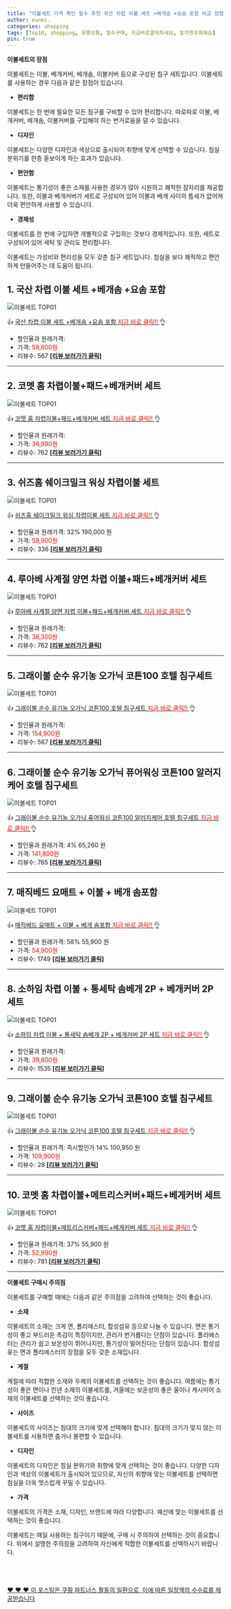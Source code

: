 ```yaml
---
title: "이불세트 가격 확인 필수 추천 국산 차렵 이불 세트 +베개솜 +요솜 포함 비교 장점 구매가이드"
author: eunmi.
categories: shopping
tags: [Top10, shopping, 유행상품, 필수구매, 지금바로클릭하세요, 놓치면후회해요]
pin: true
---
```

**이불세트의 장점**

이불세트는 이불, 베개커버, 베개솜, 이불커버 등으로 구성된 침구 세트입니다. 이불세트를 사용하는 경우 다음과 같은 장점이 있습니다.

* **편리함**

이불세트는 한 번에 필요한 모든 침구를 구비할 수 있어 편리합니다. 따로따로 이불, 베개커버, 베개솜, 이불커버를 구입해야 하는 번거로움을 덜 수 있습니다.

* **디자인**

이불세트는 다양한 디자인과 색상으로 출시되어 취향에 맞게 선택할 수 있습니다. 침실 분위기를 한층 돋보이게 하는 효과가 있습니다.

* **편안함**

이불세트는 통기성이 좋은 소재를 사용한 경우가 많아 시원하고 쾌적한 잠자리를 제공합니다. 또한, 이불과 베개커버가 세트로 구성되어 있어 이불과 베개 사이의 틈새가 없어져 더욱 편안하게 사용할 수 있습니다.

* **경제성**

이불세트를 한 번에 구입하면 개별적으로 구입하는 것보다 경제적입니다. 또한, 세트로 구성되어 있어 세탁 및 관리도 편리합니다.

이불세트는 가성비와 편리성을 모두 갖춘 침구 세트입니다. 침실을 보다 쾌적하고 편안하게 만들어주는 데 도움이 됩니다.

   

## 1. 국산 차렵 이불 세트 +베개솜 +요솜 포함

![이불세트 TOP01](https://thumbnail7.coupangcdn.com/thumbnails/remote/230x230ex/image/vendor_inventory/6a64/e94933c6b20de31a566209aa3749ae6cbfa6dabdbc0a5535edf61a7b3a93.jpg)


👍 [국산 차렵 이불 세트 +베개솜 +요솜 포함 <font color=red> 지금 바로 클릭!! </font> ](https://link.coupang.com/re/AFFSDP?lptag=AF3617701&subid=GithubCoopas&pageKey=6095360011&traceid=V0-153&itemId=11388267620&vendorItemId=78656819616) 👌 


- 할인율과 원래가격: 
- 가격: <span style='color:red'>59,800원</span>
- 리뷰수: 567  [**[리뷰 보러가기 클릭]**](https://link.coupang.com/re/AFFSDP?lptag=AF3617701&subid=GithubCoopas&pageKey=6095360011&traceid=V0-153&itemId=11388267620&vendorItemId=78656819616)

---


   

## 2. 코멧 홈 차렵이불+패드+베개커버 세트

![이불세트 TOP01](https://thumbnail9.coupangcdn.com/thumbnails/remote/230x230ex/image/retail/images/4874602596880575-8e93357f-3844-43c7-8b0b-e2dd8883224d.jpg)


👍 [코멧 홈 차렵이불+패드+베개커버 세트 <font color=red> 지금 바로 클릭!! </font> ](https://link.coupang.com/re/AFFSDP?lptag=AF3617701&subid=GithubCoopas&pageKey=6375150002&traceid=V0-153&itemId=13519738961&vendorItemId=80773701883) 👌 


- 할인율과 원래가격: 
- 가격: <span style='color:red'>36,990원</span>
- 리뷰수: 762  [**[리뷰 보러가기 클릭]**](https://link.coupang.com/re/AFFSDP?lptag=AF3617701&subid=GithubCoopas&pageKey=6375150002&traceid=V0-153&itemId=13519738961&vendorItemId=80773701883)

---


   

## 3. 쉬즈홈 쉐이크밀크 워싱 차렵이불 세트

![이불세트 TOP01](https://thumbnail6.coupangcdn.com/thumbnails/remote/230x230ex/image/rs_quotation_api/eexgfcib/ceddf943254f4301b11360b6e49c288b.jpg)


👍 [쉬즈홈 쉐이크밀크 워싱 차렵이불 세트 <font color=red> 지금 바로 클릭!! </font> ](https://link.coupang.com/re/AFFSDP?lptag=AF3617701&subid=GithubCoopas&pageKey=6365819391&traceid=V0-153&itemId=15642786578&vendorItemId=82858851195) 👌 


- 할인율과 원래가격: 32%  190,000   원
- 가격: <span style='color:red'>59,900원</span>
- 리뷰수: 336  [**[리뷰 보러가기 클릭]**](https://link.coupang.com/re/AFFSDP?lptag=AF3617701&subid=GithubCoopas&pageKey=6365819391&traceid=V0-153&itemId=15642786578&vendorItemId=82858851195)

---


   

## 4. 루아베 사계절 양면 차렵 이불+패드+베개커버 세트

![이불세트 TOP01](https://thumbnail10.coupangcdn.com/thumbnails/remote/230x230ex/image/vendor_inventory/e4d5/5ed66728e9d4427389b5355769a308a5ae5b1e407b94330aa7ad1b80ce9c.png)


👍 [루아베 사계절 양면 차렵 이불+패드+베개커버 세트 <font color=red> 지금 바로 클릭!! </font> ](https://link.coupang.com/re/AFFSDP?lptag=AF3617701&subid=GithubCoopas&pageKey=6857061934&traceid=V0-153&itemId=16464300636&vendorItemId=83654218517) 👌 


- 할인율과 원래가격: 
- 가격: <span style='color:red'>36,300원</span>
- 리뷰수: 762  [**[리뷰 보러가기 클릭]**](https://link.coupang.com/re/AFFSDP?lptag=AF3617701&subid=GithubCoopas&pageKey=6857061934&traceid=V0-153&itemId=16464300636&vendorItemId=83654218517)

---


   

## 5. 그래이불 순수 유기농 오가닉 코튼100 호텔 침구세트

![이불세트 TOP01](https://thumbnail8.coupangcdn.com/thumbnails/remote/230x230ex/image/retail/images/992440961024811-e28b6a1e-7dc6-4c77-880b-2eceb7781174.jpg)


👍 [그래이불 순수 유기농 오가닉 코튼100 호텔 침구세트 <font color=red> 지금 바로 클릭!! </font> ](https://link.coupang.com/re/AFFSDP?lptag=AF3617701&subid=GithubCoopas&pageKey=7144500188&traceid=V0-153&itemId=17947927394&vendorItemId=85105670090) 👌 


- 할인율과 원래가격: 
- 가격: <span style='color:red'>154,900원</span>
- 리뷰수: 567  [**[리뷰 보러가기 클릭]**](https://link.coupang.com/re/AFFSDP?lptag=AF3617701&subid=GithubCoopas&pageKey=7144500188&traceid=V0-153&itemId=17947927394&vendorItemId=85105670090)

---


   

## 6. 그래이불 순수 유기농 오가닉 퓨어워싱 코튼100 알러지케어 호텔 침구세트

![이불세트 TOP01](https://thumbnail8.coupangcdn.com/thumbnails/remote/230x230ex/image/retail/images/4775990841135878-ce9bd61a-d330-4479-9cfd-599c0901be5f.jpg)


👍 [그래이불 순수 유기농 오가닉 퓨어워싱 코튼100 알러지케어 호텔 침구세트 <font color=red> 지금 바로 클릭!! </font> ](https://link.coupang.com/re/AFFSDP?lptag=AF3617701&subid=GithubCoopas&pageKey=7115695646&traceid=V0-153&itemId=17802210290&vendorItemId=84966271905) 👌 


- 할인율과 원래가격: 4%  65,260   원
- 가격: <span style='color:red'>141,800원</span>
- 리뷰수: 765  [**[리뷰 보러가기 클릭]**](https://link.coupang.com/re/AFFSDP?lptag=AF3617701&subid=GithubCoopas&pageKey=7115695646&traceid=V0-153&itemId=17802210290&vendorItemId=84966271905)

---


   

## 7. 매직베드 요매트 + 이불 + 베개 솜포함

![이불세트 TOP01](https://thumbnail10.coupangcdn.com/thumbnails/remote/230x230ex/image/retail/images/4850332125269717-b982a7fa-f478-4b1f-a6c2-236d86e72c28.jpg)


👍 [매직베드 요매트 + 이불 + 베개 솜포함 <font color=red> 지금 바로 클릭!! </font> ](https://link.coupang.com/re/AFFSDP?lptag=AF3617701&subid=GithubCoopas&pageKey=40545454&traceid=V0-153&itemId=148490167&vendorItemId=3335602249) 👌 


- 할인율과 원래가격: 58%  55,900   원
- 가격: <span style='color:red'>54,900원</span>
- 리뷰수: 1749  [**[리뷰 보러가기 클릭]**](https://link.coupang.com/re/AFFSDP?lptag=AF3617701&subid=GithubCoopas&pageKey=40545454&traceid=V0-153&itemId=148490167&vendorItemId=3335602249)

---


   

## 8. 소하임 차렵 이불 + 통세탁 솜베개 2P + 베개커버 2P 세트

![이불세트 TOP01](https://thumbnail7.coupangcdn.com/thumbnails/remote/230x230ex/image/vendor_inventory/d694/268f772349505ceadd153492b4753af7d61b4e3c765cc9fa77087418f98f.jpg)


👍 [소하임 차렵 이불 + 통세탁 솜베개 2P + 베개커버 2P 세트 <font color=red> 지금 바로 클릭!! </font> ](https://link.coupang.com/re/AFFSDP?lptag=AF3617701&subid=GithubCoopas&pageKey=6723546245&traceid=V0-153&itemId=15643429908&vendorItemId=82870272165) 👌 


- 할인율과 원래가격: 
- 가격: <span style='color:red'>39,800원</span>
- 리뷰수: 1535  [**[리뷰 보러가기 클릭]**](https://link.coupang.com/re/AFFSDP?lptag=AF3617701&subid=GithubCoopas&pageKey=6723546245&traceid=V0-153&itemId=15643429908&vendorItemId=82870272165)

---


   

## 9. 그래이불 순수 유기농 오가닉 코튼100 호텔 침구세트

![이불세트 TOP01](https://thumbnail9.coupangcdn.com/thumbnails/remote/230x230ex/image/retail/images/992439973392714-9f770810-1b6f-44a7-97f7-a6a85f160d50.jpg)


👍 [그래이불 순수 유기농 오가닉 코튼100 호텔 침구세트 <font color=red> 지금 바로 클릭!! </font> ](https://link.coupang.com/re/AFFSDP?lptag=AF3617701&subid=GithubCoopas&pageKey=7144500188&traceid=V0-153&itemId=17947927397&vendorItemId=85105670040) 👌 


- 할인율과 원래가격: 즉시할인가 14%  100,950   원
- 가격: <span style='color:red'>109,900원</span>
- 리뷰수: 28  [**[리뷰 보러가기 클릭]**](https://link.coupang.com/re/AFFSDP?lptag=AF3617701&subid=GithubCoopas&pageKey=7144500188&traceid=V0-153&itemId=17947927397&vendorItemId=85105670040)

---


   

## 10. 코멧 홈 차렵이불+메트리스커버+패드+베게커버 세트

![이불세트 TOP01](https://thumbnail9.coupangcdn.com/thumbnails/remote/230x230ex/image/retail/images/1227272554755834-18fe1757-1294-4769-99ae-5cd60996faa2.jpg)


👍 [코멧 홈 차렵이불+메트리스커버+패드+베게커버 세트 <font color=red> 지금 바로 클릭!! </font> ](https://link.coupang.com/re/AFFSDP?lptag=AF3617701&subid=GithubCoopas&pageKey=6614665202&traceid=V0-153&itemId=15014094531&vendorItemId=82236856553) 👌 


- 할인율과 원래가격: 37%  55,900   원
- 가격: <span style='color:red'>52,990원</span>
- 리뷰수: 781  [**[리뷰 보러가기 클릭]**](https://link.coupang.com/re/AFFSDP?lptag=AF3617701&subid=GithubCoopas&pageKey=6614665202&traceid=V0-153&itemId=15014094531&vendorItemId=82236856553)

---
**이불세트 구매시 주의점**

이불세트를 구매할 때에는 다음과 같은 주의점을 고려하여 선택하는 것이 좋습니다.

* **소재**

이불세트의 소재는 크게 면, 폴리에스터, 합성섬유 등으로 나눌 수 있습니다. 면은 통기성이 좋고 부드러운 촉감이 특징이지만, 관리가 번거롭다는 단점이 있습니다. 폴리에스터는 관리가 쉽고 보온성이 뛰어나지만, 통기성이 떨어진다는 단점이 있습니다. 합성섬유는 면과 폴리에스터의 장점을 모두 갖춘 소재입니다.

* **계절**

계절에 따라 적합한 소재와 두께의 이불세트를 선택하는 것이 좋습니다. 여름에는 통기성이 좋은 면이나 린넨 소재의 이불세트를, 겨울에는 보온성이 좋은 울이나 캐시미어 소재의 이불세트를 선택하는 것이 좋습니다.

* **사이즈**

이불세트의 사이즈는 침대의 크기에 맞게 선택해야 합니다. 침대의 크기가 맞지 않는 이불세트를 사용하면 춥거나 불편할 수 있습니다.

* **디자인**

이불세트의 디자인은 침실 분위기와 취향에 맞게 선택하는 것이 좋습니다. 다양한 디자인과 색상의 이불세트가 출시되어 있으므로, 자신의 취향에 맞는 이불세트를 선택하면 침실을 더욱 멋스럽게 꾸밀 수 있습니다.

* **가격**

이불세트의 가격은 소재, 디자인, 브랜드에 따라 다양합니다. 예산에 맞는 이불세트를 선택하는 것이 좋습니다.

이불세트는 매일 사용하는 침구이기 때문에, 구매 시 주의하여 선택하는 것이 중요합니다. 위에서 설명한 주의점을 고려하여 자신에게 적합한 이불세트를 선택하시기 바랍니다.<br><br><br><br><br> [ ❤ ❤ ❤ 이 포스팅은 쿠팡 파트너스 활동의 일환으로, 이에 따른 일정액의 수수료를 제공받습니다](https://link.coupang.com/a/bcEFyh)